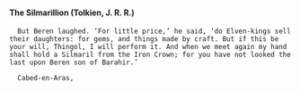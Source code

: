 #### The Silmarillion (Tolkien, J. R. R.)
      But Beren laughed. ‘For little price,’ he said, ‘do Elven-kings sell their daughters: for gems, and things made by craft. But if this be your will, Thingol, I will perform it. And when we meet again my hand shall hold a Silmaril from the Iron Crown; for you have not looked the last upon Beren son of Barahir.’

      Cabed-en-Aras,

